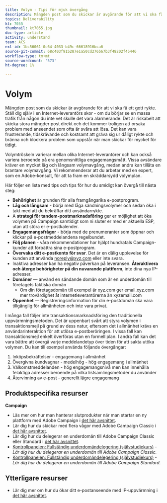```yaml
---
title: Volym - Tips för mjuk övergång
description: Mängden post som du skickar är avgörande för att vi ska få ett gott rykte. Se vad du kan göra för en smidig övergång.
topics: Deliverability
kt: 7055
thumbnail: kt7055.jpg
doc-type: article
activity: understand
team: ACS
exl-id: 1bc56061-0c64-4033-b49c-66618916bca6
source-git-commit: 68c403f915287e1a50cd276b67b3f48202f45446
workflow-type: tm+mt
source-wordcount: '573'
ht-degree: 1%

---
```


# Volym

Mängden post som du skickar är avgörande för att vi ska få ett gott rykte. Ställ dig själv i en Internet-leverantörs skor - om du börjar se en massa trafik från någon du inte vet skulle det vara alarmerande. Det är riskabelt att skicka stora mängder post direkt och det kommer troligen att orsaka problem med anseendet som ofta är svåra att lösa. Det kan vara frustrerande, tidskrävande och kostsamt att gräva sig ur dåligt rykte och bränna och blockera problem som uppstår när man skickar för mycket för tidigt.

Volymtröskeln varierar mellan olika Internet-leverantörer och kan också variera beroende på era genomsnittliga engagemangsmått. Vissa avsändare kräver en mycket låg och långsam volymavgång, medan andra kan tillåta en brantare volymavgång. Vi rekommenderar att du arbetar med en expert, som en Adobe-konsult, för att ta fram en skräddarsydd volymplan.

Här följer en lista med tips och tips för hur du smidigt kan övergå till nästa steg:

* **Behörighet** är grunden för alla framgångsrika e-postprogram.
* **Låg och långsam** - börja med låga sändningsvolymer och sedan öka i takt med att du bekräftar ditt avsändarrykte.
* A **strategi för tandem-postmarknadsföring** ger er möjlighet att öka volymen på Campaign samtidigt som ni sluter er med er aktuella ESP, utan att störa er e-postkalender.
* **Engagemangsfrågor** - börja med de prenumeranter som öppnar och klickar på e-postmeddelandena regelbundet.
* **Följ planen** - våra rekommendationer har hjälpt hundratals Campaign-kunder att förbättra sina e-postprogram.
* **Övervaka ditt e-postkonto för svar**. Det är en dålig upplevelse för kunden att använda noreply@xyz.com eller inte svara.
* Inaktiva adresser kan ha negativ påverkan på leveransen. **Återaktivera och återge behörigheter på din nuvarande plattform**, inte dina nya IP-adresser.
* **Domäner** — använd en sändande domän som är en underdomän till företagets faktiska domän
   * Om din företagsdomän till exempel är xyz.com ger email.xyz.com mer trovärdighet åt internetleverantörerna än xyzemail.com
* **Öppenhet** — Registreringsinformation för din e-postdomän ska vara tillgänglig för allmänheten och inte vara privat.

I många fall följer inte transaktionsmarknadsföring den traditionella uppvärmningsmetoden. Det är uppenbart svårt att styra volymen i transaktionsmejl på grund av dess natur, eftersom det i allmänhet krävs en användarinteraktion för att utlösa e-postberöringen. I vissa fall kan transaktionsmejl enkelt överföras utan en formell plan. I andra fall kan det vara bättre att övergå varje meddelandetyp över tiden för att sakta utöka volymen. Du kan till exempel använda följande övergångar:

1. Inköpsbekräftelser - engagemang i allmänhet
2. Övergivna kundvagnar - medelhög - hög engagemang i allmänhet
3. Välkomstmeddelanden - hög engagemangsnivå men kan innehålla felaktiga adresser beroende på vilka listsamlingsmetoder du använder
4. Återvinning av e-post - generellt lägre engagemang

## Produktspecifika resurser

**Campaign**

* Läs mer om hur man hanterar slutprodukter när man startar en ny plattform med Adobe Campaign i [det här avsnittet](/help/additional-resources/ac-starting-new-platform.md).
* Lär dig hur du skickar med flera vågor med Adobe Campaign Classic i [det här avsnittet](https://experienceleague.adobe.com/docs/campaign-classic/using/sending-messages/key-steps-when-creating-a-delivery/steps-sending-the-delivery.html#sending-using-multiple-waves).
* Lär dig hur du delegerar en underdomän till Adobe Campaign Classic eller Standard i [det här avsnittet](/help/additional-resources/ac-domain-name-setup.md).
* [Kontrollpanelen: Fullständig underdomändelegering (självstudiekurs)](https://experienceleague.adobe.com/docs/campaign-classic-learn/control-panel/subdomains-and-certificates/subdomain-delegation.html) - *Lär dig hur du delegerar en underdomän till Adobe Campaign Classic.*
* [Kontrollpanelen: Fullständig underdomändelegering (självstudiekurs)](https://experienceleague.adobe.com/docs/campaign-standard-learn/control-panel/subdomains-and-certificates/subdomain-delegation.html) - *Lär dig hur du delegerar en underdomän till Adobe Campaign Standard.*

## Ytterligare resurser

* Lär dig mer om hur du ökar ditt e-postanseende med IP-uppvärmning i [det här avsnittet](/help/additional-resources/increase-reputation-with-ip-warming.md).
